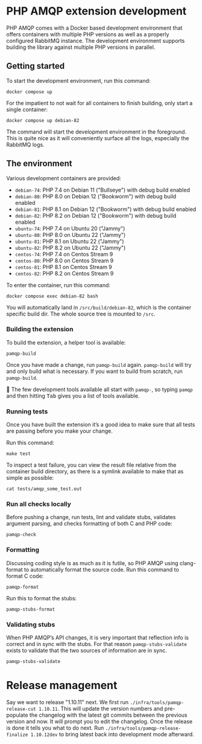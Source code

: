# PHP AMQP extension development

PHP AMQP comes with a Docker based development environment that offers containers with multiple PHP versions as well
as a properly configured RabbitMQ instance. The development environment supports building the library against multiple
PHP versions in parallel.

## Getting started

To start the development environment, run this command:

```commandline
docker compose up
```

For the impatient to not wait for all containers to finish building, only start a single container:

```commandline
docker compose up debian-82
```

The command will start the development environment in the foreground. This is quite nice as it will conveniently surface
all the logs, especially the RabbitMQ logs.

## The environment

Various development containers are provided:

- `debian-74`: PHP 7.4 on Debian 11 ("Bullseye") with debug build enabled
- `debian-80`: PHP 8.0 on Debian 12 ("Bookworm") with debug build enabled
- `debian-81`: PHP 8.1 on Debian 12 ("Bookworm") with debug build enabled
- `debian-82`: PHP 8.2 on Debian 12 ("Bookworm") with debug build enabled
- `ubuntu-74`: PHP 7.4 on Ubuntu 20 ("Jammy")
- `ubuntu-80`: PHP 8.0 on Ubuntu 22 ("Jammy")
- `ubuntu-81`: PHP 8.1 on Ubuntu 22 ("Jammy")
- `ubuntu-82`: PHP 8.2 on Ubuntu 22 ("Jammy")
- `centos-74`: PHP 7.4 on Centos Stream 9
- `centos-80`: PHP 8.0 on Centos Stream 9
- `centos-81`: PHP 8.1 on Centos Stream 9
- `centos-82`: PHP 8.2 on Centos Stream 9

To enter the container, run this command:

```
docker compose exec debian-82 bash
```

You will automatically land in `/src/build/debian-82`, which is the container specific build dir. The whole source
tree is mounted to `/src`.

### Building the extension

To build the extension, a helper tool is available:

```commandline
pamqp-build
```

Once you have made a change, run `pamqp-build` again. `pamqp-build` will try and only build what is necessary. If you
want to build from scratch, run `pamqp-build`.

🧠 The few development tools available all start with `pamqp-`, so typing `pamqp` and then hitting <kbd>Tab</kbd>
gives you a list of tools available.

### Running tests

Once you have built the extension it’s a good idea to make sure that all tests are passing before you make your change.

Run this command:

```commandline
make test
```

To inspect a test failure, you can view the result file relative from the container build directory, as there is a
symlink available to make that as simple as possible:

```commandline
cat tests/amqp_some_test.out
```

### Run all checks locally

Before pushing a change, run tests, lint and validate stubs, validates argument parsing, and checks formatting of both C
and PHP code:

```commandline
pamqp-check
```

### Formatting

Discussing coding style is as much as it is futile, so PHP AMQP using clang-format to automatically format the source
code. Run this command to format C code:

```commandline
pamqp-format
```

Run this to format the stubs:
```commandline
pamqp-stubs-format
```

### Validating stubs

When PHP AMQP’s API changes, it is very important that reflection info is correct and in sync with the stubs. For that
reason `pamqp-stubs-validate` exists to validate that the two sources of information are in sync.

```commandline
pamqp-stubs-validate
```

# Release management

Say we want to release "1.10.11" next. We first run `./infra/tools/pamqp-release-cut 1.10.11`. This will update the
version numbers and pre-populate the changelog with the latest git commits between the previous version and now. It will
prompt you to edit the changelog. Once the release is done it tells you what to do next.
Run `./infra/tools/pamqp-release-finalize 1.10.12dev` to bring latest back into development mode afterward.
